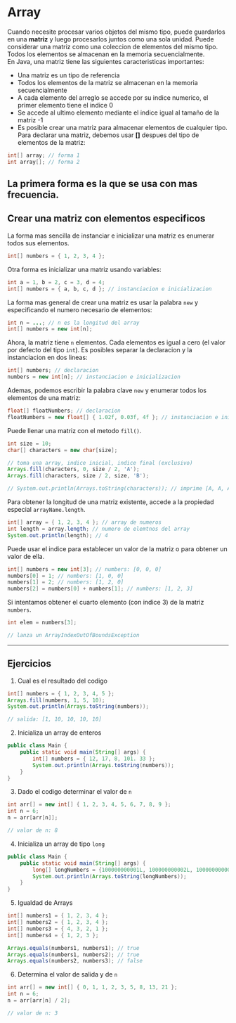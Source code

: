 # Array
Cuando necesite procesar varios objetos del mismo tipo, puede guardarlos en una **matriz** y luego procesarlos juntos como una sola unidad. Puede considerar una matriz como una coleccion de elementos del mismo tipo. Todos los elementos se almacenan en la memoria secuencialmente.  
En Java, una matriz tiene las siguientes caracteristicas importantes:  
- Una matriz es un tipo de referencia
- Todos los elementos de la matriz se almacenan en la memoria secuencialmente
- A cada elemento del arreglo se accede por su indice numerico, el primer elemento tiene el indice 0
- Se accede al ultimo elemento mediante el indice igual al tamaño de la matriz -1
- Es posible crear una matriz para almacenar elementos de cualquier tipo.  
Para declarar una matriz, debemos usar **[]** despues del tipo de elementos de la matriz:
~~~java
int[] array; // forma 1
int array[]; // forma 2
~~~
La primera forma es la que se usa con mas frecuencia.
---
## Crear una matriz con elementos especificos
La forma mas sencilla de instanciar e inicializar una matriz es enumerar todos sus elementos.
~~~java
int[] numbers = { 1, 2, 3, 4 };
~~~
Otra forma es inicializar una matriz usando variables:
~~~java
int a = 1, b = 2, c = 3, d = 4;
int[] numbers = { a, b, c, d }; // instanciacion e inicializacion
~~~
La forma mas general de crear una matriz es usar la palabra `new` y especificando el numero necesario de elementos:
~~~java
int n = ...; // n es la longitud del array
int[] numbers = new int[n];
~~~
Ahora, la matriz tiene `n` elementos. Cada elementos es igual a cero (el valor por defecto del tipo `int`). Es posibles separar la declaracion y la instanciacion en dos lineas:
~~~java
int[] numbers; // declaracion
numbers = new int[n]; // instanciacion e inicializacion
~~~
Ademas, podemos escribir la palabra clave `new` y enumerar todos los elementos de una matriz:
~~~java
float[] floatNumbers; // declaracion
floatNumbers = new float[] { 1.02f, 0.03f, 4f }; // instanciacion e inicializacion
~~~
Puede llenar una matriz con el metodo `fill()`.
~~~java
int size = 10;
char[] characters = new char[size];

// toma una array, indice inicial, indice final (exclusivo)
Arrays.fill(characters, 0, size / 2, 'A');
Arrays.fill(characters, size / 2, size, 'B');

// System.out.println(Arrays.toString(characters)); // imprime [A, A, A, A, A, B, B, B, B, B]
~~~
Para obtener la longitud de una matriz existente, accede a la propiedad especial `arrayName.length`.
~~~java
int[] array = { 1, 2, 3, 4 }; // array de numeros
int length = array.length; // numero de elemtnos del array
System.out.println(length); // 4
~~~
Puede usar el indice para establecer un valor de la matriz o para obtener un valor de ella.
~~~java
int[] numbers = new int[3]; // numbers: [0, 0, 0]
numbers[0] = 1; // numbers: [1, 0, 0]
numbers[1] = 2; // numbers: [1, 2, 0]
numbers[2] = numbers[0] + numbers[1]; // numbers: [1, 2, 3]
~~~
Si intentamos obtener el cuarto elemento (con indice 3) de la matriz `numbers`.
~~~java
int elem = numbers[3];

// lanza un ArrayIndexOutOfBoundsException
~~~
---
## Ejercicios
1. Cual es el resultado del codigo
~~~java
int[] numbers = { 1, 2, 3, 4, 5 };
Arrays.fill(numbers, 1, 5, 10);
System.out.println(Arrays.toString(numbers));

// salida: [1, 10, 10, 10, 10]
~~~
2. Inicializa un array de enteros
~~~java
public class Main {
    public static void main(String[] args) {
        int[] numbers = { 12, 17, 8, 101. 33 };
        System.out.println(Arrays.toString(numbers));
    }
}
~~~
3. Dado el codigo determinar el valor de `n`
~~~java
int arr[] = new int[] { 1, 2, 3, 4, 5, 6, 7, 8, 9 };
int n = 6;
n = arr[arr[n]];

// valor de n: 8
~~~
4. Inicializa un array de tipo `long`
~~~java
public class Main {
    public static void main(String[] args) {
        long[] longNumbers = {100000000001L, 100000000002L, 100000000003L};
        System.out.println(Arrays.toString(longNumbers));
    }
}
~~~
5. Igualdad de Arrays
~~~java
int[] numbers1 = { 1, 2, 3, 4 };
int[] numbers2 = { 1, 2, 3, 4 };
int[] numbers3 = { 4, 3, 2, 1 };
int[] numbers4 = { 1, 2, 3 };

Arrays.equals(numbers1, numbers1); // true
Arrays.equals(numbers1, numbers2); // true
Arrays.equals(numbers2, numbers3); // false
~~~
6. Determina el valor de salida y de `n`
~~~java
int arr[] = new int[] { 0, 1, 1, 2, 3, 5, 8, 13, 21 };
int n = 6;
n = arr[arr[n] / 2];

// valor de n: 3
~~~
